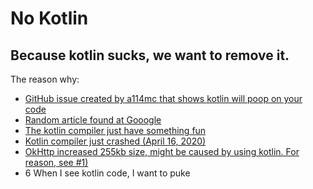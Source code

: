 # No Kotlin

## Because kotlin sucks, we want to remove it.

The reason why:
 - [GitHub issue created by a114mc that shows kotlin will poop on your code](https://github.com/Aspw-w/Elite-Client/issues/10)
 - [Random article found at Gooogle](https://proandroiddev.com/why-kotlin-sucks-ab27a6b15cb6)
 - [The kotlin compiler just have something fun](../images/CompilerMEME.png)
 - [Kotlin compiler just crashed \(April 16, 2020\)](https://johnadtoman.com/2020/04/16/i-hate-kotlin.html)
 - [OkHttp increased 255kb size, might be caused by using kotlin. For reason, see \#1\)](https://www.cnblogs.com/plokmju/p/okhttl4_kotlin.html)
 - 6 When I see kotlin code, I want to puke